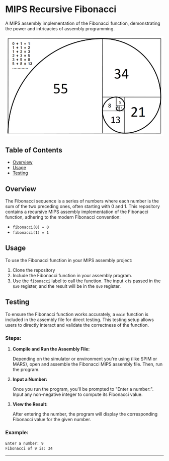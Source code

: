 # MIPS Recursive Fibonacci

A MIPS assembly implementation of the Fibonacci function, demonstrating the power and intricacies of assembly programming.

![minimalism-fibonacci-sequence-golden-ratio-mathematics-spiral-square-black-background-numbers-geometry-monochrome-inception-wallpaper-preview](fibonacci-sequence.png)

## Table of Contents

- [Overview](#overview)
- [Usage](#usage)
- [Testing](#testing)

## Overview

The Fibonacci sequence is a series of numbers where each number is the sum of the two preceding ones, often starting with 0 and 1. This repository contains a recursive MIPS assembly implementation of the Fibonacci function, adhering to the modern Fibonacci convention:

- `fibonacci(0) = 0`
- `fibonacci(1) = 1`

## Usage

To use the Fibonacci function in your MIPS assembly project:

1. Clone the repository
2. Include the Fibonacci function in your assembly program.
3. Use the `fibonacci` label to call the function. The input `x` is passed in the `$a0` register, and the result will be in the `$v0` register.

## Testing

To ensure the Fibonacci function works accurately, a `main` function is included in the assembly file for direct testing. This testing setup allows users to directly interact and validate the correctness of the function.

### Steps:

1. **Compile and Run the Assembly File:**
   
   Depending on the simulator or environment you're using (like SPIM or MARS), open and assemble the Fibonacci MIPS assembly file. Then, run the program.

2. **Input a Number:**
   
   Once you run the program, you'll be prompted to "Enter a number:". Input any non-negative integer to compute its Fibonacci value.

3. **View the Result:**

   After entering the number, the program will display the corresponding Fibonacci value for the given number.

### Example:

```plaintext
Enter a number: 9
Fibonacci of 9 is: 34
```
---
